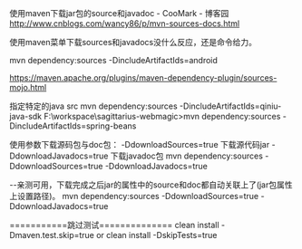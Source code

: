 使用maven下载jar包的source和javadoc - CooMark - 博客园
http://www.cnblogs.com/wancy86/p/mvn-sources-docs.html

使用maven菜单下载sources和javadocs没什么反应，还是命令给力。

mvn dependency:sources -DincludeArtifactIds=android

https://maven.apache.org/plugins/maven-dependency-plugin/sources-mojo.html

指定特定的java src
mvn dependency:sources -DincludeArtifactIds=qiniu-java-sdk
F:\workspace\sagittarius-webmagic>mvn dependency:sources -DincludeArtifactIds=spring-beans

使用参数下载源码包与doc包：
-DdownloadSources=true 下载源代码jar
-DdownloadJavadocs=true 下载javadoc包
mvn dependency:sources -DdownloadSources=true -DdownloadJavadocs=true

--亲测可用，下载完成之后jar的属性中的source和doc都自动关联上了(jar包属性上设置路径)。
mvn dependency:sources -DdownloadSources=true -DdownloadJavadocs=true

 

===========跳过测试==============
clean install -Dmaven.test.skip=true
or
clean install -DskipTests=true
